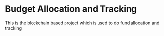 # Budget Allocation and Tracking
This is the blockchain based project which is used to do fund allocation and tracking
